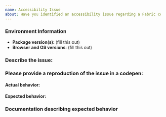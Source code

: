 ```yaml
---
name: Accessibility Issue
about: Have you identified an accessibility issue regarding a Fabric control?
---
```


<!--
Before submitting an accessibility issue please ensure the following are true:

1. Search for dupes! Please make sure the issue is not already present in our issue tracker.
2. This issue is caused by a Fabric control.
3. You can reproduce this bug in a CodePen.
4. There is documentation or best practice that supports your expected behavior (review https://www.w3.org/TR/wai-aria-1.1/ for accessibility guidance.)

PLEASE NOTE:

Do not link to, screenshot or reference a Microsoft product in this description.

Our screen reader support is limited to Edge + Narrator. Please check ARIA component examples to ensure it is not a screen reader or browser issue. Issues that do not reproduce in Edge + Narrator, and aren't caused by obvious invalid aria values, should be filed with the respective screen reading software, not the Fabric repo.

Issues that do not meet these guidelines will be closed.
-->

### Environment Information

- **Package version(s)**: (fill this out)
- **Browser and OS versions**: (fill this out)

### Describe the issue:

<!-- fill this out -->

### Please provide a reproduction of the issue in a codepen:

<!--
Providing an isolated reproduction of the issue in a codepen makes it much easier for us to help you. Here are some ways to get started:

  * Go to https://aka.ms/fluentpen for a starter codepen
  * You can also use the "Export to Codepen" feature for the various components in our documentation site.
  * See http://codepen.io/dzearing/pens/public/?grid_type=list for a variety of examples

Alternatively, you can also use https://aka.ms/fluentuidemo to get permanent repro links if the repro occurs with an example.
(A permanent link is preferable to "use the website" as the website can change.)
-->

#### Actual behavior:

<!-- fill this out -->

#### Expected behavior:

<!-- fill this out -->

### Documentation describing expected behavior

<!-- fill this out -->
